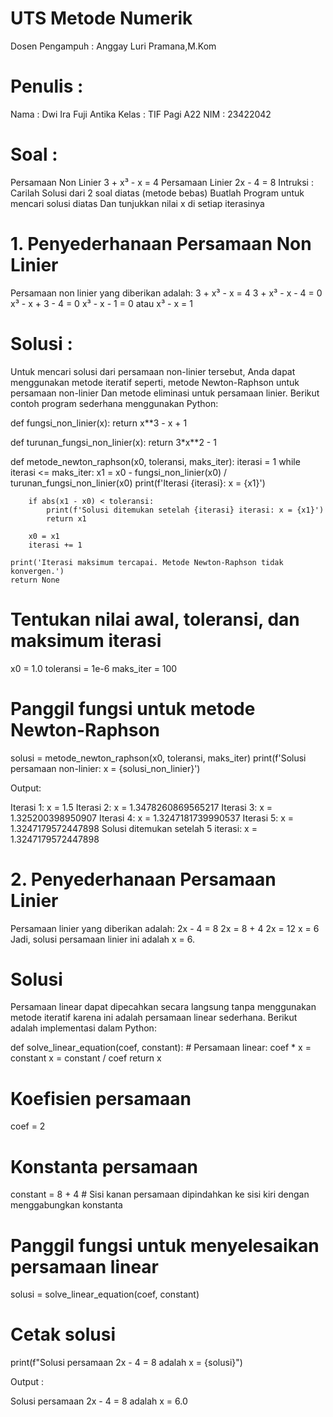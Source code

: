 # UTS Metode Numerik
Dosen Pengampuh : Anggay Luri Pramana,M.Kom

# Penulis : 
Nama : Dwi Ira Fuji Antika 
Kelas : TIF Pagi A22 
NIM : 23422042  

# Soal : 
Persamaan Non Linier 
3 + x³ - x = 4 
Persamaan Linier 
2x - 4 = 8 
Intruksi : 
Carilah Solusi dari 2 soal diatas (metode bebas) 
Buatlah Program untuk mencari solusi diatas 
Dan tunjukkan nilai x di setiap iterasinya 

# 1. Penyederhanaan Persamaan Non Linier
Persamaan non linier yang diberikan adalah: 
3 + x³ - x = 4 
3 + x³ - x - 4 = 0 
x³ - x + 3 - 4 = 0 
x³ - x - 1 = 0 atau 
x³ - x = 1

# Solusi : 
Untuk mencari solusi dari persamaan non-linier tersebut, 
Anda dapat menggunakan metode iteratif seperti, 
metode Newton-Raphson untuk persamaan non-linier 
Dan metode eliminasi untuk persamaan linier. 
Berikut contoh program sederhana menggunakan Python: 

def fungsi_non_linier(x):
    return x**3 - x + 1
	
def turunan_fungsi_non_linier(x):
    return 3*x**2 - 1

def metode_newton_raphson(x0, toleransi, maks_iter): 
    iterasi = 1 
    while iterasi <= maks_iter: 
        x1 = x0 - fungsi_non_linier(x0) / turunan_fungsi_non_linier(x0) 
        print(f'Iterasi {iterasi}: x = {x1}') 

        if abs(x1 - x0) < toleransi: 
            print(f'Solusi ditemukan setelah {iterasi} iterasi: x = {x1}') 
            return x1 

        x0 = x1 
        iterasi += 1 

    print('Iterasi maksimum tercapai. Metode Newton-Raphson tidak konvergen.') 
    return None 

# Tentukan nilai awal, toleransi, dan maksimum iterasi 
x0 = 1.0 
toleransi = 1e-6 
maks_iter = 100 

# Panggil fungsi untuk metode Newton-Raphson 
solusi = metode_newton_raphson(x0, toleransi, maks_iter) 
print(f'Solusi persamaan non-linier: x = {solusi_non_linier}') 

Output: 

Iterasi 1: x = 1.5 
Iterasi 2: x = 1.3478260869565217 
Iterasi 3: x = 1.325200398950907 
Iterasi 4: x = 1.3247181739990537 
Iterasi 5: x = 1.3247179572447898 
Solusi ditemukan setelah 5 iterasi: x = 1.3247179572447898 

# 2. Penyederhanaan Persamaan Linier 
Persamaan linier yang diberikan adalah: 
2x - 4 = 8 
2x = 8 + 4 
2x = 12 
x = 6 
Jadi, solusi persamaan linier ini adalah x = 6. 

# Solusi 
Persamaan linear dapat dipecahkan secara langsung tanpa menggunakan metode iteratif 
karena ini adalah persamaan linear sederhana. 
Berikut adalah implementasi dalam Python: 

def solve_linear_equation(coef, constant): 
    # Persamaan linear: coef * x = constant 
    x = constant / coef 
    return x 

# Koefisien persamaan 
coef = 2 

# Konstanta persamaan 
constant = 8 + 4  # Sisi kanan persamaan dipindahkan ke sisi kiri dengan menggabungkan konstanta 

# Panggil fungsi untuk menyelesaikan persamaan linear 
solusi = solve_linear_equation(coef, constant) 

# Cetak solusi 
print(f"Solusi persamaan 2x - 4 = 8 adalah x = {solusi}") 

Output : 

Solusi persamaan 2x - 4 = 8 adalah x = 6.0
